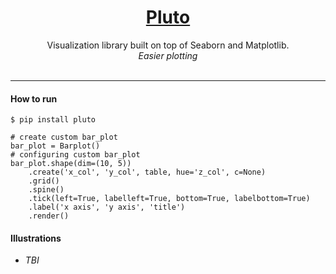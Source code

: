 <div align="center">
    <h1><a href="">Pluto</a></h1>
    Visualization library built on top of Seaborn and Matplotlib.
    <br>
    <i>Easier plotting</i>
    <br>
</div>
<br>
<hr>

#### How to run
```
$ pip install pluto
```

```
# create custom bar_plot
bar_plot = Barplot()
# configuring custom bar_plot
bar_plot.shape(dim=(10, 5))
    .create('x_col', 'y_col', table, hue='z_col', c=None)
    .grid()
    .spine()
    .tick(left=True, labelleft=True, bottom=True, labelbottom=True)
    .label('x axis', 'y axis', 'title')
    .render()

```
#### Illustrations
- *TBI*

